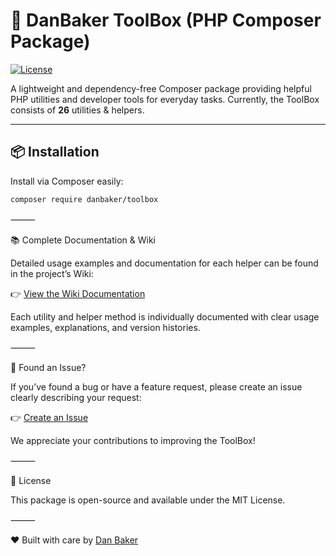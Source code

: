 # 🧰 DanBaker ToolBox (PHP Composer Package)

[![License](https://img.shields.io/badge/license-MIT-blue.svg)](LICENSE)

A lightweight and dependency-free Composer package providing helpful PHP utilities and developer tools for everyday tasks. Currently, the ToolBox consists of **26** utilities & helpers.

---

## 📦 Installation

Install via Composer easily:

```bash
composer require danbaker/toolbox
```

⸻

📚 Complete Documentation & Wiki

Detailed usage examples and documentation for each helper can be found in the project’s Wiki:

👉 [View the Wiki Documentation](https://github.com/danBaker/ToolBox/wiki)

Each utility and helper method is individually documented with clear usage examples, explanations, and version histories.

⸻

🐞 Found an Issue?

If you’ve found a bug or have a feature request, please create an issue clearly describing your request:

👉 [Create an Issue](https://github.com/danBaker/ToolBox/issues)

We appreciate your contributions to improving the ToolBox!

⸻

📜 License

This package is open-source and available under the MIT License.

⸻

❤️ Built with care by [Dan Baker](https://github.com/danBaker)